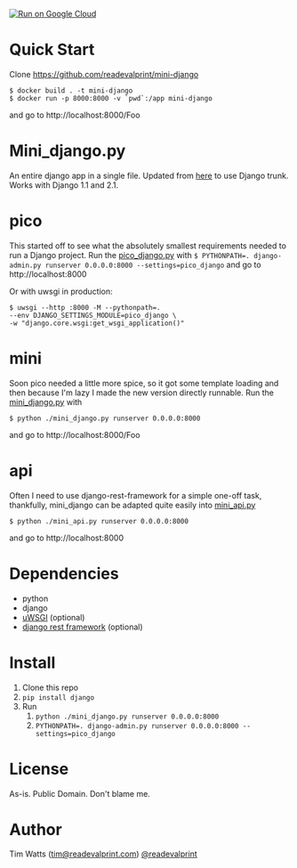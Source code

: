 [![Run on Google Cloud](https://storage.googleapis.com/cloudrun/button.svg)](https://console.cloud.google.com/cloudshell/editor?shellonly=true&cloudshell_image=gcr.io/cloudrun/button&cloudshell_git_repo=https://github.com/readevalprint/mini-django)

Quick Start
===========

Clone https://github.com/readevalprint/mini-django

    $ docker build . -t mini-django
    $ docker run -p 8000:8000 -v `pwd`:/app mini-django

and go to http://localhost:8000/Foo

Mini_django.py
==============

An entire django app in a single file. Updated from [here](http://olifante.blogs.com/covil/2010/04/minimal-django.html) to use Django trunk.
Works with Django 1.1 and 2.1.

pico
====
This started off to see what the absolutely smallest requirements needed to run a Django project. Run the [pico_django.py](https://github.com/readevalprint/mini-django/blob/master/pico_django.py) with `$ PYTHONPATH=. django-admin.py runserver 0.0.0.0:8000 --settings=pico_django` and go to http://localhost:8000

Or with uwsgi in production:

    $ uwsgi --http :8000 -M --pythonpath=. 
    --env DJANGO_SETTINGS_MODULE=pico_django \
    -w "django.core.wsgi:get_wsgi_application()"

mini
====
Soon pico needed a little more spice, so it got some template loading and then because I'm lazy I made the new version directly runnable. Run the [mini_django.py](https://github.com/readevalprint/mini-django/blob/master/mini_django.py) with 

    $ python ./mini_django.py runserver 0.0.0.0:8000
    
and go to http://localhost:8000/Foo


api
===

Often I need to use django-rest-framework for a simple one-off task, thankfully, mini_django can be adapted quite easily into [mini_api.py](https://github.com/readevalprint/mini-django/blob/master/mini_api.py)

    $ python ./mini_api.py runserver 0.0.0.0:8000
    
and go to http://localhost:8000


Dependencies
===========
* python
* django
* [uWSGI](https://uwsgi-docs.readthedocs.io) (optional)
* [django rest framework](http://django-rest-framework.org) (optional)

Install
======
1. Clone this repo
2. `pip install django`
3. Run
    1. `python ./mini_django.py runserver 0.0.0.0:8000`
    2. `PYTHONPATH=. django-admin.py runserver 0.0.0.0:8000 --settings=pico_django`


License
=======
As-is. Public Domain. Don't blame me.

Author
======
Tim Watts (tim@readevalprint.com) [@readevalprint](https://twitter.com/readevalprint)
